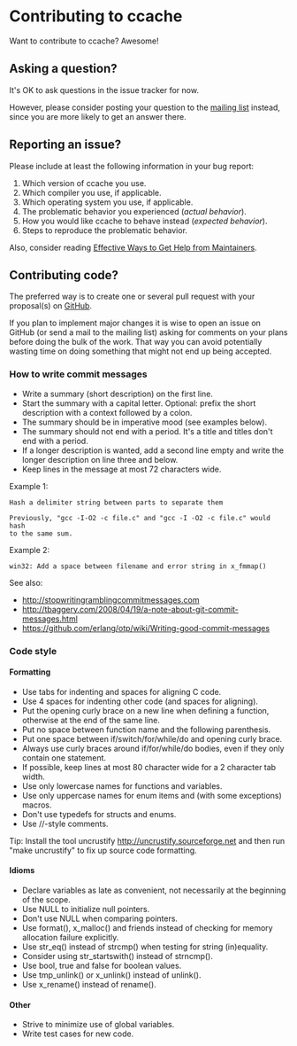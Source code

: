 # Contributing to ccache

Want to contribute to ccache? Awesome!

## Asking a question?

It's OK to ask questions in the issue tracker for now.

However, please consider posting your question to the
[mailing list](https://lists.samba.org/mailman/listinfo/ccache/) instead, since
you are more likely to get an answer there.

## Reporting an issue?

Please include at least the following information in your bug report:

1. Which version of ccache you use.
2. Which compiler you use, if applicable.
3. Which operating system you use, if applicable.
4. The problematic behavior you experienced (_actual behavior_).
5. How you would like ccache to behave instead (_expected behavior_).
6. Steps to reproduce the problematic behavior.

Also, consider reading [Effective Ways to Get Help from Maintainers](
https://www.snoyman.com/blog/2017/10/effective-ways-help-from-maintainers).

## Contributing code?

The preferred way is to create one or several pull request with your
proposal(s) on [GitHub](https://github.com/ccache/ccache).

If you plan to implement major changes it is wise to open an issue on GitHub
(or send a mail to the mailing list) asking for comments on your plans before
doing the bulk of the work. That way you can avoid potentially wasting time on
doing something that might not end up being accepted.

### How to write commit messages

* Write a summary (short description) on the first line.
* Start the summary with a capital letter. Optional: prefix the short
  description with a context followed by a colon.
* The summary should be in imperative mood (see examples below).
* The summary should not end with a period. It's a title and titles don't end
  with a period.
* If a longer description is wanted, add a second line empty and write the
  longer description on line three and below.
* Keep lines in the message at most 72 characters wide.

Example 1:

    Hash a delimiter string between parts to separate them

    Previously, "gcc -I-O2 -c file.c" and "gcc -I -O2 -c file.c" would hash
    to the same sum.

Example 2:

    win32: Add a space between filename and error string in x_fmmap()

See also:

* http://stopwritingramblingcommitmessages.com
* http://tbaggery.com/2008/04/19/a-note-about-git-commit-messages.html
* https://github.com/erlang/otp/wiki/Writing-good-commit-messages

### Code style

#### Formatting

* Use tabs for indenting and spaces for aligning C code.
* Use 4 spaces for indenting other code (and spaces for aligning).
* Put the opening curly brace on a new line when defining a function, otherwise
  at the end of the same line.
* Put no space between function name and the following parenthesis.
* Put one space between if/switch/for/while/do and opening curly brace.
* Always use curly braces around if/for/while/do bodies, even if they only
  contain one statement.
* If possible, keep lines at most 80 character wide for a 2 character tab
  width.
* Use only lowercase names for functions and variables.
* Use only uppercase names for enum items and (with some exceptions) macros.
* Don't use typedefs for structs and enums.
* Use //-style comments.

Tip: Install the tool uncrustify <http://uncrustify.sourceforge.net> and then
run "make uncrustify" to fix up source code formatting.

#### Idioms

* Declare variables as late as convenient, not necessarily at the beginning of
  the scope.
* Use NULL to initialize null pointers.
* Don't use NULL when comparing pointers.
* Use format(), x_malloc() and friends instead of checking for memory
  allocation failure explicitly.
* Use str_eq() instead of strcmp() when testing for string (in)equality.
* Consider using str_startswith() instead of strncmp().
* Use bool, true and false for boolean values.
* Use tmp_unlink() or x_unlink() instead of unlink().
* Use x_rename() instead of rename().

#### Other

* Strive to minimize use of global variables.
* Write test cases for new code.
